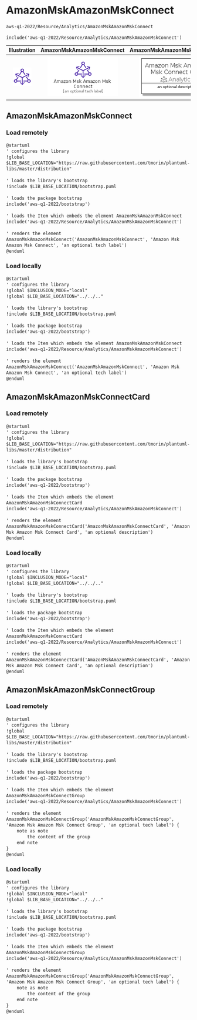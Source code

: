 # AmazonMskAmazonMskConnect


```text
aws-q1-2022/Resource/Analytics/AmazonMskAmazonMskConnect
```

```text
include('aws-q1-2022/Resource/Analytics/AmazonMskAmazonMskConnect')
```



| Illustration | AmazonMskAmazonMskConnect | AmazonMskAmazonMskConnectCard | AmazonMskAmazonMskConnectGroup |
| :---: | :---: | :---: | :---: |
| ![illustration for Illustration](../../../aws-q1-2022/Resource/Analytics/AmazonMskAmazonMskConnect.png) | ![illustration for AmazonMskAmazonMskConnect](../../../aws-q1-2022/Resource/Analytics/AmazonMskAmazonMskConnect.Local.png) | ![illustration for AmazonMskAmazonMskConnectCard](../../../aws-q1-2022/Resource/Analytics/AmazonMskAmazonMskConnectCard.Local.png) | ![illustration for AmazonMskAmazonMskConnectGroup](../../../aws-q1-2022/Resource/Analytics/AmazonMskAmazonMskConnectGroup.Local.png) |




## AmazonMskAmazonMskConnect

### Load remotely
```plantuml
@startuml
' configures the library
!global $LIB_BASE_LOCATION="https://raw.githubusercontent.com/tmorin/plantuml-libs/master/distribution"

' loads the library's bootstrap
!include $LIB_BASE_LOCATION/bootstrap.puml

' loads the package bootstrap
include('aws-q1-2022/bootstrap')

' loads the Item which embeds the element AmazonMskAmazonMskConnect
include('aws-q1-2022/Resource/Analytics/AmazonMskAmazonMskConnect')

' renders the element
AmazonMskAmazonMskConnect('AmazonMskAmazonMskConnect', 'Amazon Msk Amazon Msk Connect', 'an optional tech label')
@enduml
```

### Load locally
```plantuml
@startuml
' configures the library
!global $INCLUSION_MODE="local"
!global $LIB_BASE_LOCATION="../../.."

' loads the library's bootstrap
!include $LIB_BASE_LOCATION/bootstrap.puml

' loads the package bootstrap
include('aws-q1-2022/bootstrap')

' loads the Item which embeds the element AmazonMskAmazonMskConnect
include('aws-q1-2022/Resource/Analytics/AmazonMskAmazonMskConnect')

' renders the element
AmazonMskAmazonMskConnect('AmazonMskAmazonMskConnect', 'Amazon Msk Amazon Msk Connect', 'an optional tech label')
@enduml
```

## AmazonMskAmazonMskConnectCard

### Load remotely
```plantuml
@startuml
' configures the library
!global $LIB_BASE_LOCATION="https://raw.githubusercontent.com/tmorin/plantuml-libs/master/distribution"

' loads the library's bootstrap
!include $LIB_BASE_LOCATION/bootstrap.puml

' loads the package bootstrap
include('aws-q1-2022/bootstrap')

' loads the Item which embeds the element AmazonMskAmazonMskConnectCard
include('aws-q1-2022/Resource/Analytics/AmazonMskAmazonMskConnect')

' renders the element
AmazonMskAmazonMskConnectCard('AmazonMskAmazonMskConnectCard', 'Amazon Msk Amazon Msk Connect Card', 'an optional description')
@enduml
```

### Load locally
```plantuml
@startuml
' configures the library
!global $INCLUSION_MODE="local"
!global $LIB_BASE_LOCATION="../../.."

' loads the library's bootstrap
!include $LIB_BASE_LOCATION/bootstrap.puml

' loads the package bootstrap
include('aws-q1-2022/bootstrap')

' loads the Item which embeds the element AmazonMskAmazonMskConnectCard
include('aws-q1-2022/Resource/Analytics/AmazonMskAmazonMskConnect')

' renders the element
AmazonMskAmazonMskConnectCard('AmazonMskAmazonMskConnectCard', 'Amazon Msk Amazon Msk Connect Card', 'an optional description')
@enduml
```

## AmazonMskAmazonMskConnectGroup

### Load remotely
```plantuml
@startuml
' configures the library
!global $LIB_BASE_LOCATION="https://raw.githubusercontent.com/tmorin/plantuml-libs/master/distribution"

' loads the library's bootstrap
!include $LIB_BASE_LOCATION/bootstrap.puml

' loads the package bootstrap
include('aws-q1-2022/bootstrap')

' loads the Item which embeds the element AmazonMskAmazonMskConnectGroup
include('aws-q1-2022/Resource/Analytics/AmazonMskAmazonMskConnect')

' renders the element
AmazonMskAmazonMskConnectGroup('AmazonMskAmazonMskConnectGroup', 'Amazon Msk Amazon Msk Connect Group', 'an optional tech label') {
    note as note
        the content of the group
    end note
}
@enduml
```

### Load locally
```plantuml
@startuml
' configures the library
!global $INCLUSION_MODE="local"
!global $LIB_BASE_LOCATION="../../.."

' loads the library's bootstrap
!include $LIB_BASE_LOCATION/bootstrap.puml

' loads the package bootstrap
include('aws-q1-2022/bootstrap')

' loads the Item which embeds the element AmazonMskAmazonMskConnectGroup
include('aws-q1-2022/Resource/Analytics/AmazonMskAmazonMskConnect')

' renders the element
AmazonMskAmazonMskConnectGroup('AmazonMskAmazonMskConnectGroup', 'Amazon Msk Amazon Msk Connect Group', 'an optional tech label') {
    note as note
        the content of the group
    end note
}
@enduml
```

